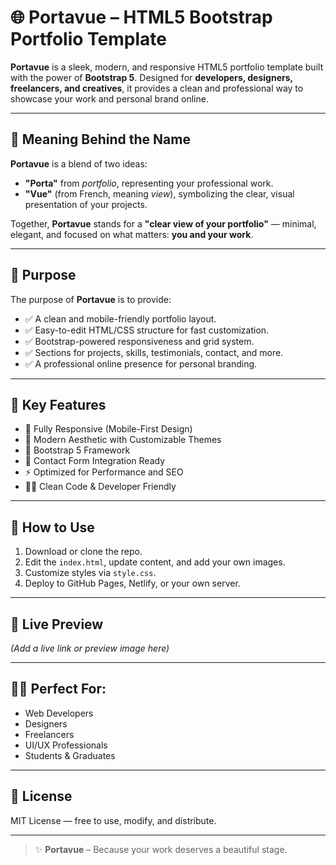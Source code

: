 # 🌐 Portavue – HTML5 Bootstrap Portfolio Template

**Portavue** is a sleek, modern, and responsive HTML5 portfolio template built with the power of **Bootstrap 5**. Designed for **developers, designers, freelancers, and creatives**, it provides a clean and professional way to showcase your work and personal brand online.

---

## 🚀 Meaning Behind the Name

**Portavue** is a blend of two ideas:
- **"Porta"** from *portfolio*, representing your professional work.
- **"Vue"** (from French, meaning *view*), symbolizing the clear, visual presentation of your projects.

Together, **Portavue** stands for a **"clear view of your portfolio"** — minimal, elegant, and focused on what matters: **you and your work**.

---

## 🎯 Purpose

The purpose of **Portavue** is to provide:
- ✅ A clean and mobile-friendly portfolio layout.
- ✅ Easy-to-edit HTML/CSS structure for fast customization.
- ✅ Bootstrap-powered responsiveness and grid system.
- ✅ Sections for projects, skills, testimonials, contact, and more.
- ✅ A professional online presence for personal branding.

---

## 📁 Key Features

- 🌟 Fully Responsive (Mobile-First Design)
- 🎨 Modern Aesthetic with Customizable Themes
- 🧱 Bootstrap 5 Framework
- 💬 Contact Form Integration Ready
- ⚡ Optimized for Performance and SEO
- 🧑‍💻 Clean Code & Developer Friendly

---

## 🔧 How to Use

1. Download or clone the repo.
2. Edit the `index.html`, update content, and add your own images.
3. Customize styles via `style.css`.
4. Deploy to GitHub Pages, Netlify, or your own server.

---

## 📸 Live Preview

_(Add a live link or preview image here)_

---

## 👨‍💻 Perfect For:

- Web Developers
- Designers
- Freelancers
- UI/UX Professionals
- Students & Graduates

---

## 📜 License

MIT License — free to use, modify, and distribute.

---

> ✨ **Portavue** – Because your work deserves a beautiful stage.
